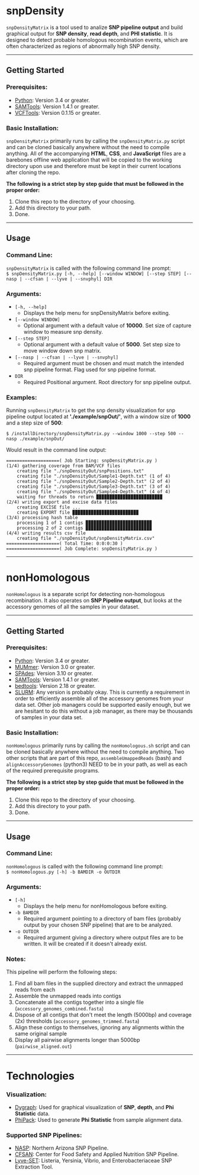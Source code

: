# snpDensity
`snpDensityMatrix` is a tool used to analize **SNP pipeline output** and build graphical output for **SNP density**, **read depth**, and **PHI statistic**. It is designed to detect probable homologous recombination events, which are often characterized as regions of abnormally high SNP density.

---
## Getting Started
### Prerequisites:
* [Python](https://www.python.org/downloads/): Version 3.4 or greater.
* [SAMTools](https://github.com/samtools/samtools): Version 1.4.1 or greater.
* [VCFTools](https://github.com/vcftools/vcftools): Version 0.1.15 or greater.

### Basic Installation:
`snpDensityMatrix` primarily runs by calling the `snpDensityMatrix.py` script and can be cloned basically anywhere without the need to compile anything. All of the accompanying **HTML**, **CSS**, and **JavaScript** files are a barebones offline web application that will be copied to the working directory upon use and therefore must be kept in their current locations after cloning the repo.

**The following is a strict step by step guide that must be followed in the proper order:**  
1. Clone this repo to the directory of your choosing.
2. Add this directory to your path.
3. Done.

---
## Usage
### Command Line:
`snpDensityMatrix` is called with the following command line prompt:  
`$ snpDensityMatrix.py [-h, --help] [--window WINDOW] [--step STEP] [--nasp | --cfsan | --lyve | --snvphyl] DIR`

### Arguments:
* `[-h, --help]`  
  - Displays the help menu for snpDensityMatrix before exiting.  
* `[--window WINDOW]`  
  - Optional argument with a default value of **10000**. Set size of capture window to measure snp density.  
* `[--step STEP]`  
  - Optional argument with a default value of **5000**. Set step size to move window down snp matrix.  
* `[--nasp | --cfsan | --lyve | --snvphyl]`  
  - Required argument must be chosen and must match the intended snp pipeline format. Flag used for snp pipeline format.  
* `DIR`  
  - Required Positional argument. Root directory for snp pipeline output.

### Examples:
Running `snpDensityMatrix` to get the snp density visualization for snp pipeline output located at **'./example/snpOut/'**, with a window size of **1000** and a step size of **500**:
```
$ /installDirectory/snpDensityMatrix.py --window 1000 --step 500 --nasp ./example/snpOut/
```  
Would result in the command line output:
```
====================( Job Starting: snpDensityMatrix.py )
(1/4) gathering coverage from BAM/VCF files
    creating file "./snpDensityOut/snpPositions.txt"
    creating file "./snpDensityOut/Sample1-Depth.txt" (1 of 4)
    creating file "./snpDensityOut/Sample2-Depth.txt" (2 of 4)
    creating file "./snpDensityOut/Sample3-Depth.txt" (3 of 4)
    creating file "./snpDensityOut/Sample4-Depth.txt" (4 of 4)
    waiting for threads to return ▉▉▉▉▉▉▉▉▉▉▉▉▉▉▉▉▉▉▉▉▉▉▉▉▉
(2/4) writing export and excise data files
    creating EXCISE file ...
    creating EXPORT file ▉▉▉▉▉▉▉▉▉▉▉▉▉▉▉▉▉▉▉▉▉▉▉▉▉
(3/4) processing hash table
    processing 1 of 1 contigs ▉▉▉▉▉▉▉▉▉▉▉▉▉▉▉▉▉▉▉▉▉▉▉▉▉
    processing 2 of 2 contigs ▉▉▉▉▉▉▉▉▉▉▉▉▉▉▉▉▉▉▉▉▉▉▉▉▉
(4/4) writing results csv file
    creating file "./snpDensityOut/snpDensityMatrix.csv"
====================( Total Time: 0:0:0:30 )
====================( Job Complete: snpDensityMatrix.py )
```

---
# nonHomologous
`nonHomologous` is a separate script for detecting non-homologous recombination. It also operates on **SNP Pipeline output**, but looks at the accessory genomes of all the samples in your dataset.

---
## Getting Started
### Prerequisites:
* [Python](https://www.python.org/downloads/): Version 3.4 or greater.
* [MUMmer](http://mummer.sourceforge.net): Version 3.0 or greater.
* [SPAdes](http://cab.spbu.ru/software/spades/): Version 3.10 or greater.
* [SAMTools](https://github.com/samtools/samtools): Version 1.4.1 or greater.
* [bedtools](https://bedtools.readthedocs.io/en/latest/): Version 2.18 or greater.
* [SLURM](https://slurm.schedmd.com): Any version is probably okay. This is currently a requirement in order to efficiently assemble all of the accessory genomes from your data set. Other job managers could be supported easily enough, but we are hesitant to do this without a job manager, as there may be thousands of samples in your data set.

### Basic Installation:
`nonHomologous` primarily runs by calling the `nonHomologous.sh` script and can be cloned basically anywhere without the need to compile anything. Two other scripts that are part of this repo, `assembleUmappedReads` (bash) and `alignAccessoryGenomes` (python3) NEED to be in your path, as well as each of the required prerequisite programs.

**The following is a strict step by step guide that must be followed in the proper order:**  
1. Clone this repo to the directory of your choosing.
2. Add this directory to your path.
3. Done.

---
## Usage
### Command Line:
`nonHomologous` is called with the following command line prompt:  
`$ nonHomologous.py [-h] -b BAMDIR -o OUTDIR`

### Arguments:
* `[-h]`  
  - Displays the help menu for nonHomologous before exiting.  
* `-b BAMDIR`  
  - Required argument pointing to a directory of bam files (probably output by your chosen SNP pipeline) that are to be analyzed.  
* `-o OUTDIR`  
  - Required argument giving a directory where output files are to be written. It will be created if it doesn't already exist.  

### Notes:
This pipeline will perform the following steps:
1. Find all bam files in the supplied directory and extract the unmapped reads from each
2. Assemble the unmapped reads into contigs
3. Concatenate all the contigs together into a single file (`accessory_genomes_combined.fasta`)
4. Dispose of all contigs that don't meet the length (5000bp) and coverage (2x) thresholds (`accessory_genomes_trimmed.fasta`)
5. Align these contigs to themselves, ignoring any alignments within the same original sample
6. Display all pairwise alignments longer than 5000bp (`pairwise_aligned.out`)


---
# Technologies
### Visualization:
* [Dygraph](http://dygraphs.com): Used for graphical visualization of **SNP**, **depth**, and **Phi Statistic** data.
* [PhiPack](https://www.maths.otago.ac.nz/~dbryant/software.html): Used to generate **Phi Statistic** from sample alignment data.

### Supported SNP Pipelines:
* [NASP](https://github.com/TGenNorth/NASP): Northern Arizona SNP Pipeline.
* [CFSAN](https://github.com/CFSAN-Biostatistics/snp-pipeline): Center for Food Safety and Applied Nutrition SNP Pipeline.
* [Lyve-SET](https://github.com/lskatz/lyve-SET): Listeria, Yersinia, Vibrio, and Enterobacteriaceae SNP Extraction Tool.
<!-- * [SNVPhyl](https://snvphyl.readthedocs.io/en/latest/): Single Nucleotide Variant Phylogenomics Pipeline -->
